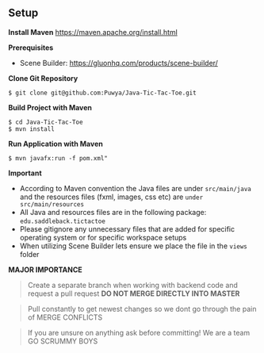 ## Setup

**Install Maven**
https://maven.apache.org/install.html

**Prerequisites**

- Scene Builder: https://gluonhq.com/products/scene-builder/

**Clone Git Repository**

```
$ git clone git@github.com:Puwya/Java-Tic-Tac-Toe.git
```

**Build Project with Maven**

```
$ cd Java-Tic-Tac-Toe
$ mvn install
```

**Run Application with Maven**

```
$ mvn javafx:run -f pom.xml"
```

**Important**

- According to Maven convention the Java files are under `src/main/java` and the resources files (fxml, images, css etc) are `under src/main/resources`
- All Java and resources files are in the following package: `edu.saddleback.tictactoe`
- Please gitignore any unnecessary files that are added for specific operating system or for specific workspace setups
- When utilizing Scene Builder lets ensure we place the file in the `views` folder

**MAJOR IMPORTANCE**

> Create a separate branch when working with backend code and request a pull request **DO NOT MERGE DIRECTLY INTO MASTER**

> Pull constantly to get newest changes so we dont go through the pain of MERGE CONFLICTS

> If you are unsure on anything ask before committing! We are a team GO SCRUMMY BOYS
